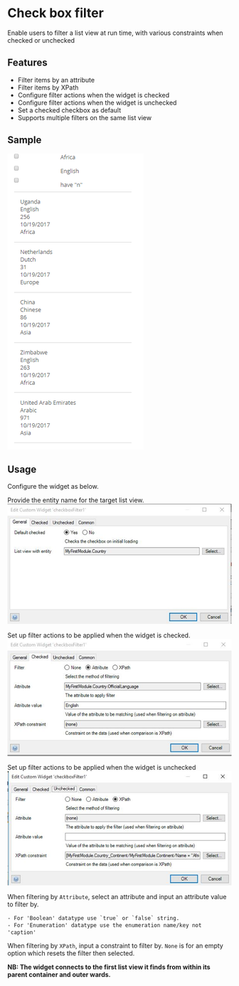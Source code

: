 # Check box filter
Enable users to filter a list view at run time, with various constraints when checked or unchecked

## Features
* Filter items by an attribute
* Filter items by XPath
* Configure filter actions when the widget is checked
* Configure filter actions when the widget is unchecked
* Set a checked checkbox as default
* Supports multiple filters on the same list view

## Sample
![Sample](assets/CheckBoxFilter/demo.gif)

## Usage

Configure the widget as below.

Provide the entity name for the target list view.
![General](assets/CheckBoxFilter/configuration_general.jpg)

Set up filter actions to be applied when the widget is checked.
![Checked](assets/CheckBoxFilter/configuration_checked.jpg)

Set up filter actions to be applied when the widget is unchecked
![Unchecked](assets/CheckBoxFilter/configuration_unchecked.jpg)

When filtering by `Attribute`, select an attribute and input an attribute value to filter by.

    - For 'Boolean' datatype use `true` or `false` string.
    - For 'Enumeration' datatype use the enumeration name/key not 'caption'
When filtering by `XPath`, input a constraint to filter by.
`None` is for an empty option which resets the filter then selected.

**NB: The widget connects to the first list view it finds from within its parent container and outer wards.** 


